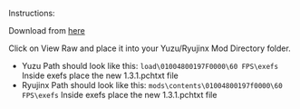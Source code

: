 Instructions:

Download from [here](https://github.com/StevensND/switch-port-mods/blob/main/Master%20Detective%20Archives%3A%20RAIN%20CODE/EU%20%5B01004800197F0000%5D/1.3.1/60%20FPS/1.3.1.pchtxt) 

Click on View Raw and place it into your Yuzu/Ryujinx Mod Directory folder.

- Yuzu Path should look like this: `load\01004800197F0000\60 FPS\exefs` Inside exefs place the new 1.3.1.pchtxt file
- Ryujinx Path should look like this: `mods\contents\01004800197f0000\60 FPS\exefs` Inside exefs place the new 1.3.1.pchtxt file
